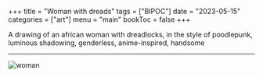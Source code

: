 +++
title = "Woman with dreads"
tags = ["BIPOC"]
date = "2023-05-15"
categories = ["art"]
menu = "main"
bookToc = false
+++

A drawing of an african woman with dreadlocks, in the style of poodlepunk, luminous shadowing, genderless, anime-inspired, handsome

---

![woman](woman.webp)
